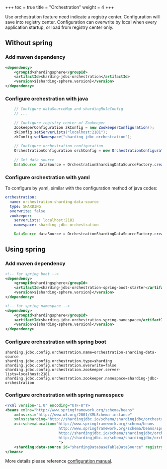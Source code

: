 +++
toc = true
title = "Orchestration"
weight = 4
+++

Use orchestration feature need indicate a registry center. Configuration will save into registry center. Configuration can overwrite by local when every application startup, or load from registry center only.  

## Without spring

### Add maven dependency

```xml
<dependency>
    <groupId>shardingsphere</groupId>
    <artifactId>sharding-jdbc-orchestration</artifactId>
    <version>${sharding-sphere.version}</version>
</dependency>
```

### Configure orchestration with java

```java
    // Configure dataSourceMap and shardingRuleConfig
    // ...
    
    // Configure registry center of Zookeeper
    ZookeeperConfiguration zkConfig = new ZookeeperConfiguration();
    zkConfig.setServerLists("localhost:2181");
    zkConfig.setNamespace("sharding-jdbc-orchestration");
    
    // Configure orchestration configuration
    OrchestrationConfiguration orchConfig = new OrchestrationConfiguration("orchestration-sharding-data-source", zkConfig, false, OrchestrationConfiguration.SHARDING);
    
    // Get data source
    DataSource dataSource = OrchestrationShardingDataSourceFactory.createDataSource(dataSourceMap, shardingRuleConfig, new ConcurrentHashMap(), new Properties());
```

### Configure orchestration with yaml

To configure by yaml, similar with the configuration method of java codes:

```yaml
orchestration:
  name: orchestration-sharding-data-source
  type: SHARDING
  overwrite: false
  zookeeper:
    serverLists: localhost:2181
    namespace: sharding-jdbc-orchestration
```

```java
    DataSource dataSource = OrchestrationShardingDataSourceFactory.createDataSource(yamlFile);
```

## Using spring

### Add maven dependency

```xml
<!-- for spring boot -->
<dependency>
    <groupId>shardingsphere</groupId>
    <artifactId>sharding-jdbc-orchestration-spring-boot-starter</artifactId>
    <version>${sharding-sphere.version}</version>
</dependency>

<!-- for spring namespace -->
<dependency>
    <groupId>shardingsphere</groupId>
    <artifactId>sharding-jdbc-orchestration-spring-namespace</artifactId>
    <version>${sharding-sphere.version}</version>
</dependency>
```

### Configure orchestration with spring boot

```properties
sharding.jdbc.config.orchestration.name=orchestration-sharding-data-source
sharding.jdbc.config.orchestration.type=sharding
sharding.jdbc.config.orchestration.overwrite=false
sharding.jdbc.config.orchestration.zookeeper.server-lists=localhost:2181
sharding.jdbc.config.orchestration.zookeeper.namespace=sharding-jdbc-orchestration
```

### Configure orchestration with spring namespace

```xml
<?xml version="1.0" encoding="UTF-8"?>
<beans xmlns="http://www.springframework.org/schema/beans"
    xmlns:xsi="http://www.w3.org/2001/XMLSchema-instance" 
    xmlns:sharding="http://shardingjdbc.io/schema/shardingjdbc/orchestration/sharding" 
    xsi:schemaLocation="http://www.springframework.org/schema/beans 
                        http://www.springframework.org/schema/beans/spring-beans.xsd
                        http://shardingjdbc.io/schema/shardingjdbc/orchestration/sharding 
                        http://shardingjdbc.io/schema/shardingjdbc/orchestration/sharding/sharding.xsd
                        ">
    <sharding:data-source id="shardingDatabaseTableDataSource" registry-center-ref="regCenter" />
</beans>
```

More details please reference [configuration manual](/en/manual/sharding-jdbc/configuration/).

